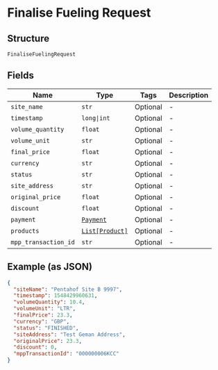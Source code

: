 
# Finalise Fueling Request

## Structure

`FinaliseFuelingRequest`

## Fields

| Name | Type | Tags | Description |
|  --- | --- | --- | --- |
| `site_name` | `str` | Optional | - |
| `timestamp` | `long\|int` | Optional | - |
| `volume_quantity` | `float` | Optional | - |
| `volume_unit` | `str` | Optional | - |
| `final_price` | `float` | Optional | - |
| `currency` | `str` | Optional | - |
| `status` | `str` | Optional | - |
| `site_address` | `str` | Optional | - |
| `original_price` | `float` | Optional | - |
| `discount` | `float` | Optional | - |
| `payment` | [`Payment`](../../doc/models/payment.md) | Optional | - |
| `products` | [`List[Product]`](../../doc/models/product.md) | Optional | - |
| `mpp_transaction_id` | `str` | Optional | - |

## Example (as JSON)

```json
{
  "siteName": "Pentahof Site B 9997",
  "timestamp": 1548429960631,
  "volumeQuantity": 10.4,
  "volumeUnit": "LTR",
  "finalPrice": 23.3,
  "currency": "GBP",
  "status": "FINISHED",
  "siteAddress": "Test Geman Address",
  "originalPrice": 23.3,
  "discount": 0,
  "mppTransactionId": "000000006KCC"
}
```

